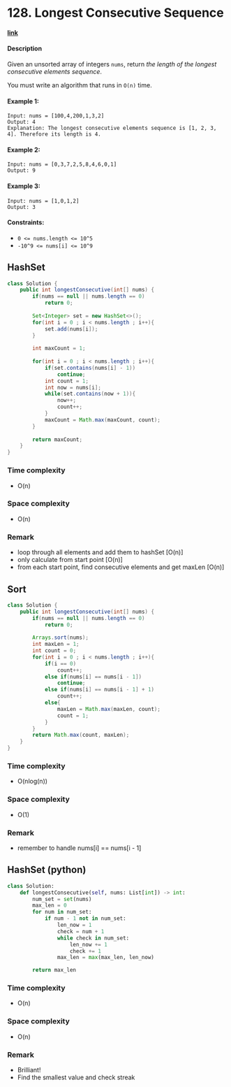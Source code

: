 # 128. Longest Consecutive Sequence

#### [link](https://leetcode.com/problems/longest-consecutive-sequence/)

#### Description
Given an unsorted array of integers `nums`, return *the length of the longest consecutive elements sequence*.

You must write an algorithm that runs in `O(n)` time.

#### Example 1:
```
Input: nums = [100,4,200,1,3,2]
Output: 4
Explanation: The longest consecutive elements sequence is [1, 2, 3, 4]. Therefore its length is 4.
```
#### Example 2:
```
Input: nums = [0,3,7,2,5,8,4,6,0,1]
Output: 9
```
#### Example 3:
```
Input: nums = [1,0,1,2]
Output: 3
```

#### Constraints:
* `0 <= nums.length <= 10^5`
* `-10^9 <= nums[i] <= 10^9`

## HashSet
```java
class Solution {
    public int longestConsecutive(int[] nums) {
        if(nums == null || nums.length == 0)
            return 0;
        
        Set<Integer> set = new HashSet<>(); 
        for(int i = 0 ; i < nums.length ; i++){
            set.add(nums[i]);
        }
        
        int maxCount = 1;
        
        for(int i = 0 ; i < nums.length ; i++){
            if(set.contains(nums[i] - 1))
                continue;
            int count = 1;
            int now = nums[i];
            while(set.contains(now + 1)){
                now++;
                count++;
            }
            maxCount = Math.max(maxCount, count);
        }
        
        return maxCount;
    }
}
```
### Time complexity
* O(n)
### Space complexity
* O(n)
### Remark
* loop through all elements and add them to hashSet [O(n)]
* only calculate from start point [O(n)]
* from each start point, find consecutive elements and get maxLen [O(n)]

## Sort
```java
class Solution {
    public int longestConsecutive(int[] nums) {
        if(nums == null || nums.length == 0)
            return 0;
        
        Arrays.sort(nums);
        int maxLen = 1;
        int count = 0;
        for(int i = 0 ; i < nums.length ; i++){
            if(i == 0)
                count++;
            else if(nums[i] == nums[i - 1])
                continue;
            else if(nums[i] == nums[i - 1] + 1)
                count++;
            else{
                maxLen = Math.max(maxLen, count);
                count = 1;
            }
        }
        return Math.max(count, maxLen);
    }
}
```
### Time complexity
* O(nlog(n))
### Space complexity
* O(1)
### Remark
* remember to handle nums[i] == nums[i - 1]

## HashSet (python)
```python
class Solution:
    def longestConsecutive(self, nums: List[int]) -> int:
        num_set = set(nums)
        max_len = 0
        for num in num_set:
            if num - 1 not in num_set:
                len_now = 1
                check = num + 1
                while check in num_set:
                    len_now += 1
                    check += 1
                max_len = max(max_len, len_now)

        return max_len
```
### Time complexity
* O(n)
### Space complexity
* O(n)
### Remark
* Brilliant!
* Find the smallest value and check streak